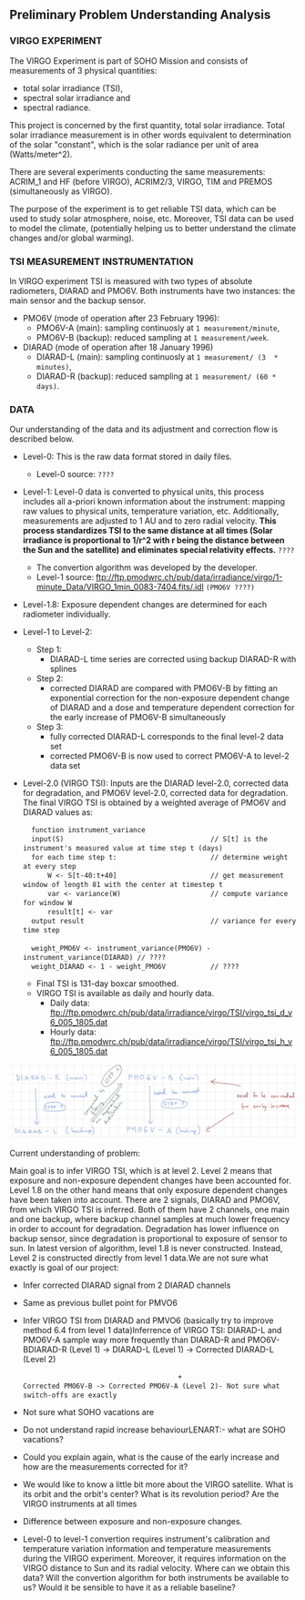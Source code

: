 ## Preliminary Problem Understanding Analysis

### VIRGO EXPERIMENT 

The VIRGO Experiment is part of SOHO Mission and consists of measurements of 3 physical quantities:
* total solar irradiance (TSI),
* spectral solar irradiance and
* spectral radiance. 

This project is concerned by the first quantity, total solar irradiance.  Total solar irradiance measurement is in other 
words equivalent to determination of the solar "constant", which is the solar radiance per unit of area (Watts/meter^2). 

There are several experiments conducting the same measurements: ACRIM_1 and HF (before VIRGO), ACRIM2/3, VIRGO, TIM and 
PREMOS (simultaneously as VIRGO).

The purpose of the experiment is to get reliable TSI data, which can be used to study solar atmosphere, noise, etc. 
Moreover, TSI data can be used to model the climate, (potentially helping us to better understand the climate changes and/or 
global warming).

### TSI MEASUREMENT INSTRUMENTATION 

In VIRGO experiment TSI is measured with two types of absolute radiometers, DIARAD and PMO6V. Both instruments have
two instances: the main sensor and the backup sensor.
* PMO6V (mode of operation after 23 February 1996): 
    * PMO6V-A (main): sampling continuosly at ```1 measurement/minute```,
    * PMO6V-B (backup): reduced sampling at ```1 measurement/week```.
* DIARAD (mode of operation after 18 January 1996)
    * DIARAD-L (main): sampling continuosly at ```1 measurement/ (3  * minutes)```,
    * DIARAD-R (backup): reduced sampling at ```1 measurement/ (60 * days)```.
    

### DATA

Our understanding of the data and its adjustment and correction flow is described below.

* Level-0: This is the raw data format stored in daily files.
    * Level-0 source: ```????```

* Level-1: Level-0 data is converted to physical units, this process includes all a-priori
known information about the instrument: mapping raw values to physical units, temperature variation, etc. Additionally,
measurements are adjusted to 1 AU and to zero radial velocity. **This process standardizes TSI to the same distance at all
times (Solar irradiance is proportional to 1/r^2 with r being the distance between the Sun and the satellite) and eliminates
special relativity effects.** ```????```
    * The convertion algorithm was developed by the developer.
    * Level-1 source: ftp://ftp.pmodwrc.ch/pub/data/irradiance/virgo/1-minute_Data/VIRGO_1min_0083-7404.fits/.idl 
    ```(PMO6V ????)```

* Level-1.8: Exposure dependent changes are determined for each radiometer individually.
* Level-1 to Level-2:
    * Step 1:
        * DIARAD-L time series are corrected using backup DIARAD-R with splines
    * Step 2:
        * corrected DIARAD are compared with PMO6V-B by fitting an exponential correction for the non-exposure dependent
          change of DIARAD and a dose and temperature dependent correction for the early increase of PMO6V-B simultaneously
    * Step 3:
        * fully corrected DIARAD-L corresponds to the final level-2 data set
        * corrected PMO6V-B is now used to correct PMO6V-A to level-2 data set

* Level-2.0 (VIRGO TSI): Inputs are the DIARAD level-2.0, corrected data for degradation, 
and PMO6V level-2.0, corrected data for degradation. The final VIRGO TSI is obtained by a weighted average of PMO6V
and DIARAD values as: 
        
        function instrument_variance
        input(S)                                    // S[t] is the instrument's measured value at time step t (days)
        for each time step t:                       // determine weight at every step
            W <- S[t-40:t+40]                       // get measurement window of length 81 with the center at timestep t
            var <- variance(W)                      // compute variance for window W
            result[t] <- var
        output result                               // variance for every time step
        
        weight_PMO6V <- instrument_variance(PMO6V) - instrument_variance(DIARAD) // ????
        weight_DIARAD <- 1 - weight_PMO6V           // ????
        
    * Final TSI is 131-day boxcar smoothed.
    * VIRGO TSI is available as daily and hourly data.
        * Daily data: ftp://ftp.pmodwrc.ch/pub/data/irradiance/virgo/TSI/virgo_tsi_d_v6_005_1805.dat
        * Hourly data: ftp://ftp.pmodwrc.ch/pub/data/irradiance/virgo/TSI/virgo_tsi_h_v6_005_1805.dat
    

 
![From Level-1 to Level-2](Level1ToLevel2.jpg)

Current understanding of problem:

Main goal is to infer VIRGO TSI, which is at level 2. Level 2 means that exposure and non-exposure dependent changes have been accounted for. Level 1.8 on the other hand means that only exposure dependent changes have been taken into account. There are 2 signals, DIARAD and PMO6V, from which VIRGO TSI is inferred. Both of them have 2 channels, one main and one backup, where backup channel samples at much lower frequency in order to account for degradation. Degradation has lower influence on backup sensor, since degradation is proportional to exposure of sensor to sun. In latest version of algorithm, level 1.8 is never constructed. Instead, Level 2 is constructed directly from level 1 data.We are not sure what exactly is goal of our project:
- Infer corrected DIARAD signal from 2 DIARAD channels
- Same as previous bullet point for PMVO6
- Infer VIRGO TSI from DIARAD and PMVO6 (basically try to improve method 6.4 from level 1 data)Inferrence of VIRGO TSI:
DIARAD-L and PMO6V-A sample way more frequently than DIARAD-R and PMO6V-BDIARAD-R (Level 1) -> DIARAD-L (Level 1) -> Corrected DIARAD-L (Level 2)
                                            
                                            +                                            Corrected PMO6V-B -> Corrected PMO6V-A (Level 2)- Not sure what switch-offs are exactly
- Not sure what SOHO vacations are
- Do not understand rapid increase behaviourLENART:- what are SOHO vacations?

- Could you explain again, what is the cause of the early increase and how are the measurements corrected for it?

- We would like to know a little bit more about the VIRGO satellite. What is its orbit and the orbit's center?
What is its revolution period? Are the VIRGO instruments at all times

- Difference between exposure and non-exposure changes.

- Level-0 to level-1 convertion requires instrument's calibration and temperature variation information and temperature
measurements during the VIRGO experiment. Moreover, it requires information on the VIRGO distance to Sun and its radial velocity.
 Where can we obtain this data? Will the convertion algorithm for both instruments be available to us? Would it be sensible
 to have it as a reliable baseline?


